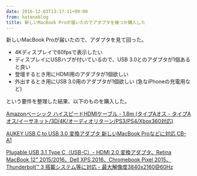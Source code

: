 ```yaml
---
date: 2016-12-03T13:17:11+09:00
from: hatenablog
title: 新しいMacBook Proが届いたのでアダプタを幾つか購入した
---
```

新しいMacBook Proが届いたので、アダプタを見て回った。

- 4Kディスプレイで60fpsで表示したい
- ディスプレイにUSBハブが付いているので、USB 3.0とのアダプタが1個あると良い
- 登壇するとき用にHDMI用のアダプタが1個欲しい
- 外出するとき用にUSB 3.0用のアダプタが1個欲しい (急なiPhoneの充電用など)

という要件を整理した結果、以下のものを購入した。

[Amazonベーシック ハイスピードHDMIケーブル - 1.8m (タイプAオス - タイプAオス/イーサネット/3D/4K/オーディオリターン/PS3/PS4/Xbox360対応)](http://www.amazon.co.jp/exec/obidos/ASIN/B014I8SSD0/r7kamura07-22/)

[AUKEY USB C to USB 3.0 変換アダプタ 新しいMacBook Proなどに対応 CB-A1](http://www.amazon.co.jp/exec/obidos/ASIN/B012FUO62U/r7kamura07-22/)

[Plugable USB 3.1 Type C（USB-C）- HDMI 2.0 変換アダプタ、Retina MacBook 12" 2015/2016、Dell XPS 2016、Chromebook Pixel 2015、Thunderbolt™ 3 搭載システム等に対応 - 最大解像度3840x2160@60Hz](http://www.amazon.co.jp/exec/obidos/ASIN/B01FIVSC6Y/r7kamura07-22/)